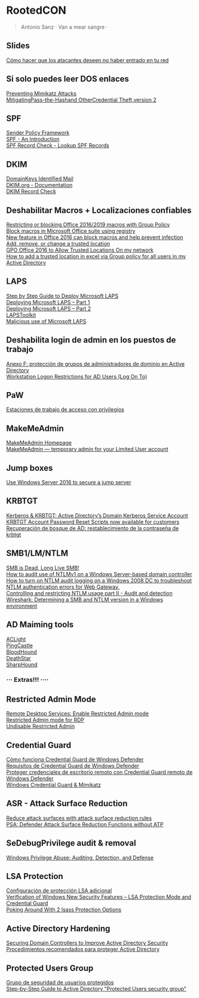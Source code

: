 # RootedCON
> Antonio Sanz · Van a mear sangre · 

## Slides
[Cómo hacer que los atacantes deseen no haber entrado en tu red](https://drive.google.com/file/d/1ldsxQbTb2Aeqo5M5LfMlhGQnyiqkKIHj)

## Si solo puedes leer DOS enlaces
[Preventing Mimikatz Attacks](https://medium.com/blue-team/preventing-mimikatz-attacks-ed283e7ebdd5)
<br>
[MitigatingPass-the-Hashand OtherCredential Theft,version 2](https://download.microsoft.com/download/7/7/A/77ABC5BD-8320-41AF-863C-6ECFB10CB4B9/Mitigating-Pass-the-Hash-Attacks-and-Other-Credential-Theft-Version-2.pdf)

## SPF 
[Sender Policy Framework](https://es.wikipedia.org/wiki/Sender_Policy_Framework)
<br>
[SPF - An Introduction](http://www.open-spf.org/Introduction/)
<br>
[SPF Record Check - Lookup SPF Records](https://mxtoolbox.com/spf.aspx) 

## DKIM
[DomainKeys Identified Mail](https://es.wikipedia.org/wiki/DomainKeys_Identified_Mail)
<br>
[DKIM.org - Documentation](http://dkim.org/)
<br>
[DKIM Record Check](https://www.dmarcanalyzer.com/es/dkim-3/dkim-record-check/)

## Deshabilitar Macros + Localizaciones confiables 
[Restricting or blocking Office 2016/2019 macros with Group Policy](https://4sysops.com/archives/restricting-or-blocking-office-2016-2019-macros-with-group-policy/)
<br>
[Block macros in Microsoft Office suite using registry](https://gist.github.com/PSJoshi/749cf1733217d8791cf956574a3583a2)
<br>
[New feature in Office 2016 can block macros and help prevent infection](https://www.microsoft.com/security/blog/2016/03/22/new-feature-in-office-2016-can-block-macros-and-help-prevent-infection/)
<br>
[Add, remove, or change a trusted location](https://support.office.com/en-us/article/add-remove-or-change-a-trusted-location-7ee1cdc2-483e-4cbb-bcb3-4e7c67147fb4)
<br>
[GPO Office 2016 to Allow Trusted Locations On my network](https://community.spiceworks.com/topic/2121992-gpo-office-2016-to-allow-trusted-locations-on-my-network)
<br>
[How to add a trusted location in excel via Group policy for all users in my Active Directory](https://social.technet.microsoft.com/Forums/en-US/605788fa-0ea9-4b6d-96fe-a944a1796ebd/how-to-add-a-trusted-location-in-excel-via-group-policy-for-all-users-in-my-active-directory?forum=mdopagpm)

## LAPS
[Step by Step Guide to Deploy Microsoft LAPS](https://gallery.technet.microsoft.com/step-by-step-deploy-local-7c9ef772/file/150657/1/Step%20by%20Step%20Guide%20to%20Deploy%20Microsoft%20LAPS.pdf)
<br>
[Deploying Microsoft LAPS – Part 1](https://blog.thesysadmins.co.uk/deploying-microsoft-laps-part-1.html)
<br>
[Deploying Microsoft LAPS – Part 2](https://blog.thesysadmins.co.uk/deploying-microsoft-laps-part-2.html)
<br>
[LAPSToolkit](https://github.com/leoloobeek/LAPSToolkit)
<br>
[Malicious use of Microsoft LAPS](https://akijosberryblog.wordpress.com/2019/01/01/malicious-use-of-microsoft-laps/) 

## Deshabilita login de admin en los puestos de trabajo 
[Anexo F: protección de grupos de administradores de dominio en Active Directory](https://docs.microsoft.com/es-es/windows-server/identity/ad-ds/plan/security-best-practices/appendix-f--securing-domain-admins-groups-in-active-directory)
<br>
[Workstation Logon Restrictions for AD Users (Log On To)](http://woshub.com/restrict-workstation-logon-ad-users/) 

## PaW
[Estaciones de trabajo de acceso con privilegios](https://docs.microsoft.com/es-es/windows-server/identity/securing-privileged-access/privileged-access-workstations) 

## MakeMeAdmin 
[MakeMeAdmin Homepage](https://makemeadmin.com/)
<br> 
[MakeMeAdmin — temporary admin for your Limited User account](https://blogs.msdn.microsoft.com/aaron_margosis/2004/07/24/makemeadmin-temporary-admin-for-your-limited-user-account/) 

## Jump boxes 
[Use Windows Server 2016 to secure a jump server](https://blogs.technet.microsoft.com/datacentersecurity/2017/02/02/use-windows-server-2016-to-secure-a-jump-server/) 

## KRBTGT 
[Kerberos & KRBTGT: Active Directory’s Domain Kerberos Service Account](https://adsecurity.org/?p=483)
<br> 
[KRBTGT Account Password Reset Scripts now available for customers](https://www.microsoft.com/security/blog/2015/02/11/krbtgt-account-password-reset-scripts-now-available-for-customers/) 
<br>
[Recuperación de bosque de AD: restablecimiento de la contraseña de krbtgt](https://docs.microsoft.com/es-es/windows-server/identity/ad-ds/manage/ad-forest-recovery-resetting-the-krbtgt-password)

## SMB1/LM/NTLM
[SMB is Dead, Long Live SMB!](https://techcommunity.microsoft.com/t5/storage-at-microsoft/smb-is-dead-long-live-smb/ba-p/1185401)
<br>
[How to audit use of NTLMv1 on a Windows Server-based domain controller](https://support.microsoft.com/en-us/help/4090105/how-to-audit-domain-controller-use-of-ntlmv1-and-ntlmv2) 
<br>
[How to turn on NTLM audit logging on a Windows 2008 DC to troubleshoot NTLM authentication errors for Web Gateway.](https://support.symantec.com/us/en/article.howto79508.html)
<br>
[Controlling and restricting NTLM usage part II - Audit and detection](https://secpfe.com/wordpress/en/2017/03/02/controlling-and-restricting-ntlm-usage-part-ii-audit-and-detection/) 
<br>
[Wireshark: Determining a SMB and NTLM version in a Windows environment](https://richardkok.wordpress.com/2011/02/03/wireshark-determining-a-smb-and-ntlm-version-in-a-windows-environment/) 

## AD Maiming tools 
[ACLight](https://github.com/cyberark/ACLight)
<br>
[PingCastle](https://www.pingcastle.com/)
<br>
[BloodHound](https://github.com/BloodHoundAD/BloodHound)
<br>
[DeathStar](https://github.com/byt3bl33d3r/DeathStar)
<br>
[SharpHound](https://github.com/BloodHoundAD/SharpHound)

### ··· Extras!!! ····

## Restricted Admin Mode 
[Remote Desktop Services: Enable Restricted Admin mode](https://social.technet.microsoft.com/wiki/contents/articles/32905.remote-desktop-services-enable-restricted-admin-mode.aspx)
<br>
[Restricted Admin mode for RDP](https://blog.ahasayen.com/restricted-admin-mode-for-rdp/)
<br>
[Undisable Restricted Admin](https://labs.f-secure.com/blog/undisable/)

## Credential Guard 
[Cómo funciona Credential Guard de Windows Defender](https://docs.microsoft.com/es-es/windows/security/identity-protection/credential-guard/credential-guard-how-it-works)
<br>
[Requisitos de Credential Guard de Windows Defender](https://docs.microsoft.com/es-es/windows/security/identity-protection/credential-guard/credential-guard-requirements)
<br>
[Proteger credenciales de escritorio remoto con Credential Guard remoto de Windows Defender](https://docs.microsoft.com/es-es/windows/security/identity-protection/remote-credential-guard)
<br>
[Windows Credential Guard & Mimikatz](https://blog.nviso.eu/2018/01/09/windows-credential-guard-mimikatz/)

## ASR - Attack Surface Reduction
[Reduce attack surfaces with attack surface reduction rules](https://docs.microsoft.com/en-us/windows/security/threat-protection/microsoft-defender-atp/attack-surface-reduction)
<br>
[PSA: Defender Attack Surface Reduction Functions without ATP](https://www.reddit.com/r/sysadmin/comments/cr71sj/psa_defender_attack_surface_reduction_functions/)

## SeDebugPrivilege audit & removal 
[Windows Privilege Abuse: Auditing, Detection, and Defense](https://medium.com/palantir/windows-privilege-abuse-auditing-detection-and-defense-3078a403d74e)

## LSA Protection 
[Configuración de protección LSA adicional](https://docs.microsoft.com/es-es/windows-server/security/credentials-protection-and-management/configuring-additional-lsa-protection)
<br>
[Verification of Windows New Security Features – LSA Protection Mode and Credential Guard](https://blogs.jpcert.or.jp/en/2016/10/verification-of-ad9d.html)
<br>
[Poking Around With 2 lsass Protection Options](https://medium.com/red-teaming-with-a-blue-team-mentaility/poking-around-with-2-lsass-protection-options-880590a72b1a)

## Active Directory Hardening
[Securing Domain Controllers to Improve Active Directory Security](https://adsecurity.org/?p=3377)
<br>
[Procedimientos recomendados para proteger Active Directory](https://docs.microsoft.com/es-es/windows-server/identity/ad-ds/plan/security-best-practices/best-practices-for-securing-active-directory)

## Protected Users Group 
[Grupo de seguridad de usuarios protegidos](https://docs.microsoft.com/es-es/windows-server/security/credentials-protection-and-management/protected-users-security-group)
<br>
[Step-by-Step Guide to Active Directory "Protected Users security group"](http://www.rebeladmin.com/2019/07/step-step-guide-active-directory-protected-users-security-group/)